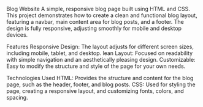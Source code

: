 Blog Website
A simple, responsive blog page built using HTML and CSS. This project demonstrates how to create a clean and functional blog layout, featuring a navbar, main content area for blog posts, and a footer. 
The design is fully responsive, adjusting smoothly for mobile and desktop devices.

Features
Responsive Design: The layout adjusts for different screen sizes, including mobile, tablet, and desktop.
lean Layout: Focused on readability with simple navigation and an aesthetically pleasing design.
Customizable: Easy to modify the structure and style of the page for your own needs.

Technologies Used
HTML: Provides the structure and content for the blog page, such as the header, footer, and blog posts.
CSS: Used for styling the page, creating a responsive layout, and customizing fonts, colors, and spacing.


